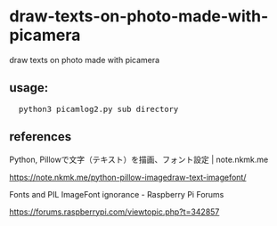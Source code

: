 # draw-texts-on-photo-made-with-picamera
draw texts on photo made with picamera

## usage:
<pre>
  python3 picamlog2.py sub_directory
</pre>

## references

Python, Pillowで文字（テキスト）を描画、フォント設定 | note.nkmk.me

https://note.nkmk.me/python-pillow-imagedraw-text-imagefont/

Fonts and PIL ImageFont ignorance - Raspberry Pi Forums

https://forums.raspberrypi.com/viewtopic.php?t=342857
